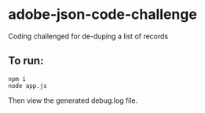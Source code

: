 # adobe-json-code-challenge
Coding challenged for de-duping a list of records


## To run:
    npm i
    node app.js

Then view the generated debug.log file.
